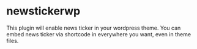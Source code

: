 # newstickerwp
This plugin will enable news ticker in your wordpress theme. You can embed news ticker via shortcode in everywhere you want, even in theme files.
